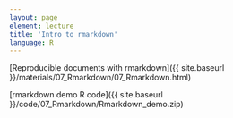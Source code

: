 ```yaml
---
layout: page
element: lecture
title: 'Intro to rmarkdown'
language: R
---
```



[Reproducible documents with rmarkdown]({{ site.baseurl }}/materials/07_Rmarkdown/07_Rmarkdown.html)

[rmarkdown demo R code]({{ site.baseurl }}/code/07_Rmarkdown/Rmarkdown_demo.zip)
